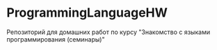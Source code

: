 # ProgrammingLanguageHW
Репозиторий для домашних работ по курсу "Знакомство с языками программирования (семинары)"

